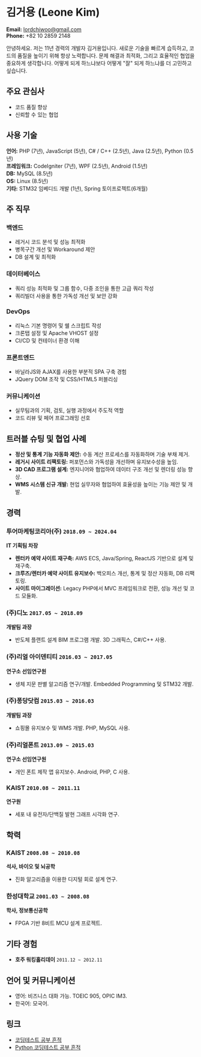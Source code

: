 # 김거용 (Leone Kim)

**Email:** <lordchiwoo@gmail.com>  
**Phone:** +82 10 2859 2148

안녕하세요. 저는 11년 경력의 개발자 김거용입니다. 새로운 기술을 빠르게 습득하고, 코드의 품질을 높이기 위해 항상 노력합니다. 문제 해결과 최적화, 그리고 효율적인 협업을 중요하게 생각합니다. 어떻게 되게 하느냐보다 어떻게 "잘" 되게 하느냐를 더 고민하고 싶습니다.  

## 주요 관심사
- 코드 품질 향상
- 신뢰할 수 있는 협업

## 사용 기술
**언어:** PHP (7년), JavaScript (5년), C# / C++ (2.5년), Java (2.5년), Python (0.5년)  
**프레임워크:** CodeIgniter (7년), WPF (2.5년), Android (1.5년)  
**DB:** MySQL (8.5년)  
**OS:** Linux (8.5년)  
**기타:** STM32 임베디드 개발 (1년), Spring 토이프로젝트(6개월)

## 주 직무
### 백엔드
- 레거시 코드 분석 및 성능 최적화
- 병목구간 개선 및 Workaround 제안
- DB 설계 및 최적화

### 데이터베이스
- 쿼리 성능 최적화 및 그룹 함수, 다중 조인을 통한 고급 쿼리 작성
- 쿼리빌더 사용을 통한 가독성 개선 및 보안 강화

### DevOps
- 리눅스 기본 명령어 및 쉘 스크립트 작성
- 크론탭 설정 및 Apache VHOST 설정
- CI/CD 및 컨테이너 환경 이해

### 프론트엔드
- 바닐라JS와 AJAX를 사용한 부분적 SPA 구축 경험
- JQuery DOM 조작 및 CSS/HTML5 퍼블리싱

### 커뮤니케이션
- 실무팀과의 기획, 검토, 실행 과정에서 주도적 역할
- 코드 리뷰 및 페어 프로그래밍 선호

## 트러블 슈팅 및 협업 사례
- **정산 및 통계 기능 자동화 제안:** 수동 계산 프로세스를 자동화하며 기술 부채 제거.
- **레거시 사이트 리팩토링:** 퍼포먼스와 가독성을 개선하며 유지보수성을 높임.
- **3D CAD 프로그램 설계:** 엔지니어와 협업하여 데이터 구조 개선 및 렌더링 성능 향상.
- **WMS 시스템 신규 개발:** 현업 실무자와 협업하여 효율성을 높이는 기능 제안 및 개발.

## 경력

### **투어마케팅코리아(주)** `2018.09 ~ 2024.04`  
**IT 기획팀 차장**  
- **렌터카 예약 사이트 재구축:** AWS ECS, Java/Spring, ReactJS 기반으로 설계 및 재구축.
- **크루즈/렌터카 예약 사이트 유지보수:** 백오피스 개선, 통계 및 정산 자동화, DB 리팩토링.
- **사이트 마이그레이션:** Legacy PHP에서 MVC 프레임워크로 전환, 성능 개선 및 코드 모듈화.

### **(주)디노** `2017.05 ~ 2018.09`  
**개발팀 과장**  
- 반도체 플랜트 설계 BIM 프로그램 개발. 3D 그래픽스, C#/C++ 사용.

### **(주)리얼 아이덴티티** `2016.03 ~ 2017.05`  
**연구소 선임연구원**  
- 생체 지문 판별 알고리즘 연구/개발. Embedded Programming 및 STM32 개발.

### **(주)퐁당닷컴** `2015.03 ~ 2016.03`  
**개발팀 과장**  
- 쇼핑몰 유지보수 및 WMS 개발. PHP, MySQL 사용.

### **(주)리얼폰트** `2013.09 ~ 2015.03`  
**연구소 선임연구원**  
- 개인 폰트 제작 앱 유지보수. Android, PHP, C 사용.

### **KAIST** `2010.08 ~ 2011.11`  
**연구원**  
- 세포 내 유전자/단백질 발현 그래프 시각화 연구.

## 학력

### **KAIST** `2008.08 ~ 2010.08`  
**석사, 바이오 및 뇌공학**  
- 진화 알고리즘을 이용한 디지털 회로 설계 연구.

### **한성대학교** `2001.03 ~ 2008.08`  
**학사, 정보통신공학**  
- FPGA 기반 8비트 MCU 설계 프로젝트.

## 기타 경험
- **호주 워킹홀리데이** `2011.12 ~ 2012.11`

## 언어 및 커뮤니케이션
- 영어: 비즈니스 대화 가능. TOEIC 905, OPIC IM3.
- 한국어: 모국어.

## 링크
- [코딩테스트 공부 흔적](https://github.com/lordchiwoo/algo_programmers)  
- [Python 코딩테스트 공부 흔적](https://github.com/lordchiwoo/algorithm_python)  
